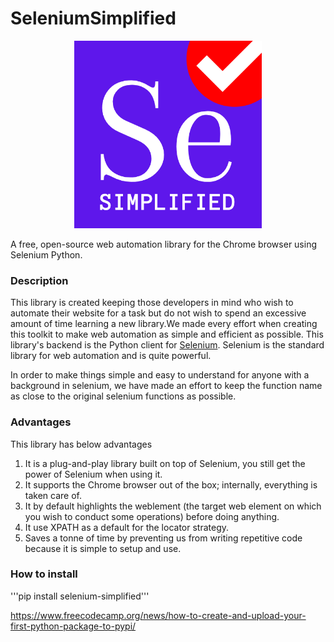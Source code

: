 # SeleniumSimplified 
<p align="center">
  <img src="https://github.com/raajrajnish/SeleniumSimplified/blob/master/assets/Se.png?raw=true" alt="Logo-SeleniumSimplified" height=300 width=300/>
</p>
A free, open-source web automation library for the Chrome browser using Selenium Python.

### Description
This library is created keeping those developers in mind who wish to automate their website for a task but do not wish to spend an excessive amount of time learning a new library.We made every effort when creating this toolkit to make web automation as simple and efficient as possible. This library's backend is the Python client for [Selenium](https://www.selenium.dev/). Selenium is the standard library for web automation and is quite powerful.

In order to make things simple and easy to understand for anyone with a background in selenium, we have made an effort to keep the function name as close to the original selenium functions as possible.

### Advantages
This library has below advantages
  1. It is a plug-and-play library built on top of Selenium, you still get the power of Selenium when using it.
  2. It supports the Chrome browser out of the box; internally, everything is taken care of.
  3. It by default highlights the weblement (the target web element on which you wish to conduct some operations) before doing anything.
  4. It use XPATH as a default for the locator strategy.
  5. Saves a tonne of time by preventing us from writing repetitive code because it is simple to setup and use.

### How to install
'''pip install selenium-simplified'''

https://www.freecodecamp.org/news/how-to-create-and-upload-your-first-python-package-to-pypi/

